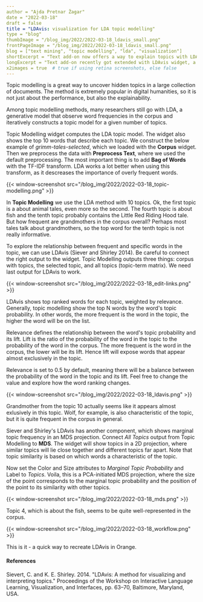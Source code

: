 ```yaml
---
author = "Ajda Pretnar Žagar"
date = "2022-03-18"
draft = false
title = "LDAvis: visualization for LDA topic modelling"
type = "blog"
thumbImage = "/blog_img/2022/2022-03-18_ldavis_small.png"
frontPageImage = "/blog_img/2022/2022-03-18_ldavis_small.png"
blog = ["text mining", "topic modelling", "lda", "visualization"]
shortExcerpt = "Text add-on now offers a way to explain topics with LDAvis."
longExcerpt = "Text add-on recently got extended with LDAvis widget, a visualization that enables exploring word frequencies in LDA-generated topics. See how to construct LDAvis pipeline in Orange."
x2images = true  # true if using retina screenshots, else false
---
```


Topic modelling is a great way to uncover hidden topics in a large collection of documents. The method is extremely popular in digital humanities, so it is not just about the performance, but also the explainability.

Among topic modelling methods, many researchers still go with LDA, a generative model that observe word frequencies in the corpus and iteratively constructs a topic model for a given number of topics.

Topic Modelling widget computes the LDA topic model. The widget also shows the top 10 words that describe each topic. We construct the below example of *grimm-tales-selected*, which we loaded with the **Corpus** widget. Then we preprocess the data with **Preprocess Text**, where we used the default preprocessing. The most important thing is to add **Bag of Words** with the TF-IDF transform. LDA works a lot better when using this transform, as it descreases the importance of overly frequent words.

{{< window-screenshot src="/blog_img/2022/2022-03-18_topic-modelling.png" >}}

In **Topic Modelling** we use the LDA method with 10 topics. Ok, the first topic is a about animal tales, even more so the second. The fourth topic is about fish and the tenth topic probably contains the Little Red Riding Hood tale. But how frequent are grandmothers in the corpus overall? Perhaps most tales talk about grandmothers, so the top word for the tenth topic is not really informative.

To explore the relationship between frequent and specific words in the topic, we can use LDAvis (Siever and Shirley 2014). Be careful to connect the right output to the widget. Topic Modelling outputs three things: corpus with topics, the selected topic, and all topics (topic-term matrix). We need last output for LDAvis to work.

{{< window-screenshot src="/blog_img/2022/2022-03-18_edit-links.png" >}}

LDAvis shows top ranked words for each topic, weighted by relevance. Generally, topic modelling show the top N words by the word's topic probability. In other words, the more frequent is the word in the topic, the higher the word will be on the list.

Relevance defines the relationship between the word's topic probability and its lift. Lift is the ratio of the probability of the word in the topic to the probability of the word in the corpus. The more frequent is the word in the corpus, the lower will be its lift. Hence lift will expose words that appear almost exclusively in the topic.

Relevance is set to 0.5 by default, meaning there will be a balance between the probability of the word in the topic and its lift. Feel free to change the value and explore how the word ranking changes.

{{< window-screenshot src="/blog_img/2022/2022-03-18_ldavis.png" >}}

Grandmother from the topic 10 actually seems like it appears almost exlusively in this topic. Wolf, for example, is also characteristic of the topic, but it is quite frequent in the corpus in general.

Siever and Shirley's LDAvis has another component, which shows marginal topic frequency in an MDS projection. Connect *All Topics* output from Topic Modelling to **MDS**. The widget will show topics in a 2D projection, where similar topics will lie close together and different topics far apart. Note that topic similarity is based on which words a characteristic of the topic.

Now set the Color and Size attributes to *Marginal Topic Probability* and Label to *Topics*. Voila, this is a PCA-initiated MDS projection, where the size of the point corresponds to the marginal topic probability and the position of the point to its similarity with other topics.

{{< window-screenshot src="/blog_img/2022/2022-03-18_mds.png" >}}

Topic 4, which is about the fish, seems to be quite well-represented in the corpus.

{{< window-screenshot src="/blog_img/2022/2022-03-18_workflow.png" >}}

This is it - a quick way to recreate LDAvis in Orange.

#### References

Sievert, C. and K. E. Shirley. 2014. "LDAvis: A method for visualizing and interpreting topics." Proceedings of the Workshop on Interactive Language Learning, Visualization, and Interfaces, pp. 63–70, Baltimore, Maryland, USA.

